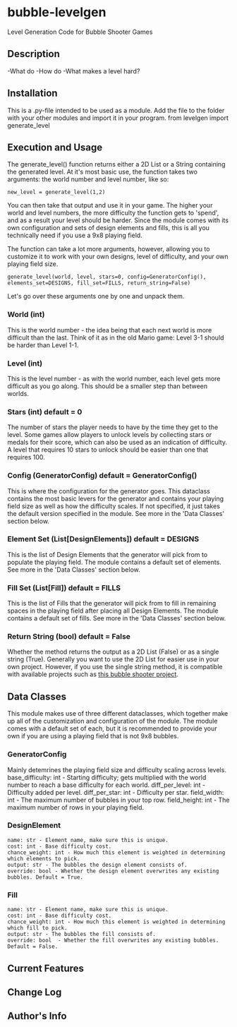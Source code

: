 # bubble-levelgen
 Level Generation Code for Bubble Shooter Games

## Description
-What do
-How do
-What makes a level hard?

## Installation
This is a .py-file intended to be used as a module. Add the file to the folder with your other modules and import it in your program.
    from levelgen import generate_level

## Execution and Usage
The generate_level() function returns either a 2D List or a String containing the generated level. 
At it's most basic use, the function takes two arguments: the world number and level number, like so:

`new_level = generate_level(1,2)`

You can then take that output and use it in your game. The higher your world and level numbers, the more difficulty the function gets to 'spend', and as a result your level should be harder. Since the module comes with its own configuration and sets of design elements and fills, this is all you technically need if you use a 9x8 playing field.

The function can take a lot more arguments, however, allowing you to customize it to work with your own designs, level of difficulty, and your own playing field size.

`generate_level(world, level, stars=0, config=GeneratorConfig(), elements_set=DESIGNS, fill_set=FILLS, return_string=False)`

Let's go over these arguments one by one and unpack them.

### World (int)
This is the world number - the idea being that each next world is more difficult than the last. Think of it as in the old Mario game: Level 3-1 should be harder than Level 1-1.

### Level (int)
This is the level number - as with the world number, each level gets more difficult as you go along. This should be a smaller step than between worlds.

### Stars (int) default = 0
The number of stars the player needs to have by the time they get to the level. Some games allow players to unlock levels by collecting stars or medals for their score, which can also be used as an indication of difficulty. A level that requires 10 stars to unlock should be easier than one that requires 100.

### Config (GeneratorConfig) default = GeneratorConfig()
This is where the configuration for the generator goes. This dataclass contains the most basic levers for the generator and contains your playing field size as well as how the difficulty scales. If not specified, it just takes the default version specified in the module. See more in the 'Data Classes' section below.

### Element Set (List\[DesignElements\]) default = DESIGNS
This is the list of Design Elements that the generator will pick from to populate the playing field. The module contains a default set of elements. See more in the 'Data Classes' section below.

### Fill Set (List\[Fill\]) default = FILLS
This is the list of Fills that the generator will pick from to fill in remaining spaces in the playing field after placing all Design Elements. The module contains a default set of fills. See more in the 'Data Classes' section below.

### Return String (bool) default = False
Whether the method returns the output as a 2D List (False) or as a single string (True). Generally you want to use the 2D List for easier use in your own project. However, if you use the single string method, it is compatible with available projects such as [this bubble shooter project](https://github.com/tastelikecoke/shoot-bubble).

## Data Classes
This module makes use of three different dataclasses, which together make up all of the customization and configuration of the module. The module comes with a default set of each, but it is recommended to provide your own if you are using a playing field that is not 9x8 bubbles.

### GeneratorConfig
Mainly detemrines the playing field size and difficulty scaling across levels.
    base_difficulty: int - Starting difficulty; gets multiplied with the world number to reach a base difficulty for each world.
    diff_per_level: int - Difficulty added per level.
    diff_per_star: int - Difficulty per star.
    field_width: int - The maximum number of bubbles in your top row.
    field_height: int - The maximum number of rows in your playing field.

### DesignElement
    name: str - Element name, make sure this is unique.
    cost: int - Base difficulty cost.
    chance_weight: int - How much this element is weighted in determining which elements to pick.
    output: str - The bubbles the design element consists of.
    override: bool - Whether the design element overwrites any existing bubbles. Default = True.

### Fill
    name: str - Element name, make sure this is unique.
    cost: int - Base difficulty cost.
    chance_weight: int - How much this element is weighted in determining which fill to pick.
    output: str - The bubbles the fill consists of.
    override: bool  - Whether the fill overwrites any existing bubbles. Default = False.

## Current Features
## Change Log
## Author's Info